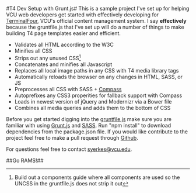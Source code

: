 #T4 Dev Setup with Grunt.js#
This is a sample project I've set up for helping VCU web developers get started with effectively developing for [TerminalFour](http://www.terminalfour.com), VCU's official content management system. I say **effectively** because the gruntfile.js that I've set up will do a number of things to make building T4 page templates easier and efficient.  

*	Validates all HTML according to the W3C
*	Minifies all CSS
*	Strips out any unused CSS[^1]
*	Concatenates and minifies all Javascript
*	Replaces all local image paths in any CSS with T4 media library tags
*	Automatically reloads the browser on any changes in HTML, SASS, or JS
*	Preprocesses all CSS with SASS + [Compass](http://compass-style.org/)
*	Autoprefixes any CSS3 properities for fallback support with Compass
*	Loads in newest version of jQuery and Modernizr via a Bower file
*	Combines all media queries and adds them to the bottom of CSS

Before you get started digging into the [gruntfile.js](/gruntfile.js) make sure you are familiar with using [Grunt.js](http://gruntjs.com/) and [SASS](http://sass-lang.com/). Run "npm install" to download dependencies from the package.json file. If you would like contribute to the project feel free to make a pull request through [Github](https://github.com/samyerkes/t4-dev).

[^1]: Build out a components guide where all components are used so the UNCSS in the gruntfile.js does not strip it out

For questions feel free to contact [syerkes@vcu.edu](mailto:syerkes@vcu.edu).

##Go RAMS!##